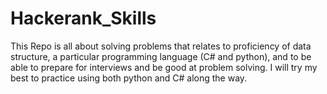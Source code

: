 # Hackerank_Skills
This Repo is all about solving problems that relates to proficiency of data structure, a particular programming language (C# and python), and to be able to prepare for interviews and be good at problem solving.
I will try my best to practice using both python and C# along the way.